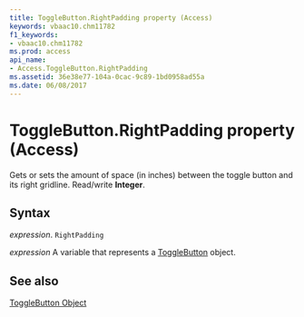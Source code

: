 ```yaml
---
title: ToggleButton.RightPadding property (Access)
keywords: vbaac10.chm11782
f1_keywords:
- vbaac10.chm11782
ms.prod: access
api_name:
- Access.ToggleButton.RightPadding
ms.assetid: 36e38e77-104a-0cac-9c89-1bd0958ad55a
ms.date: 06/08/2017
---
```



# ToggleButton.RightPadding property (Access)

Gets or sets the amount of space (in inches) between the toggle button and its right gridline. Read/write  **Integer**.


## Syntax

 _expression_. `RightPadding`

 _expression_ A variable that represents a [ToggleButton](Access.ToggleButton.md) object.


## See also


[ToggleButton Object](Access.ToggleButton.md)

